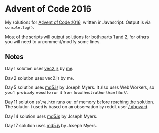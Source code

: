 # Advent of Code 2016

My solutions for [Advent of Code 2016](http://adventofcode.com/2016), written in Javascript. Output is via <code>console.log()</code>.

Most of the scripts will output solutions for both parts 1 and 2, for others you will need to uncomment/modify some lines.

## Notes

Day 1 solution uses [vec2.js](https://github.com/basementuniverse/vec2) by [me](https://github.com/basementuniverse).

Day 2 solution uses [vec2.js](https://github.com/basementuniverse/vec2) by [me](https://github.com/basementuniverse).

Day 5 solution uses [md5.js](http://www.myersdaily.org/joseph/javascript/md5-text.html) by Joseph Myers. It also uses Web Workers, so you'll probably need to run it from localhost rather than file://.

Day 11 solution <code>solve.htm</code> runs out of memory before reaching the solution. The solution I used is based on an observation by reddit user [/u/bovard](https://www.reddit.com/user/bovard).

Day 14 solution uses [md5.js](http://www.myersdaily.org/joseph/javascript/md5-text.html) by Joseph Myers.

Day 17 solution uses [md5.js](http://www.myersdaily.org/joseph/javascript/md5-text.html) by Joseph Myers.
